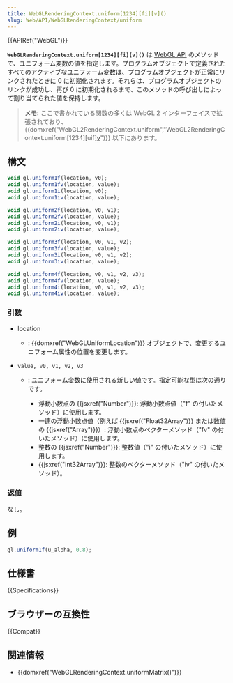 ```yaml
---
title: WebGLRenderingContext.uniform[1234][fi][v]()
slug: Web/API/WebGLRenderingContext/uniform
---
```


{{APIRef("WebGL")}}

**`WebGLRenderingContext.uniform[1234][fi][v]()`** は [WebGL API](/ja/docs/Web/API/WebGL_API) のメソッドで、ユニフォーム変数の値を指定します。プログラムオブジェクトで定義されたすべてのアクティブなユニフォーム変数は、プログラムオブジェクトが正常にリンクされたときに 0 に初期化されます。それらは、プログラムオブジェクトのリンクが成功し、再び 0 に初期化されるまで、このメソッドの呼び出しによって割り当てられた値を保持します。

> **メモ:** ここで書かれている関数の多くは WebGL 2 インターフェイスで拡張されており、
> {{domxref("WebGL2RenderingContext.uniform","WebGL2RenderingContext.uniform[1234][uif][v]()")}} 以下にあります。

## 構文

```js
void gl.uniform1f(location, v0);
void gl.uniform1fv(location, value);
void gl.uniform1i(location, v0);
void gl.uniform1iv(location, value);

void gl.uniform2f(location, v0, v1);
void gl.uniform2fv(location, value);
void gl.uniform2i(location, v0, v1);
void gl.uniform2iv(location, value);

void gl.uniform3f(location, v0, v1, v2);
void gl.uniform3fv(location, value);
void gl.uniform3i(location, v0, v1, v2);
void gl.uniform3iv(location, value);

void gl.uniform4f(location, v0, v1, v2, v3);
void gl.uniform4fv(location, value);
void gl.uniform4i(location, v0, v1, v2, v3);
void gl.uniform4iv(location, value);
```

### 引数

- location
  - : {{domxref("WebGLUniformLocation")}} オブジェクトで、変更するユニフォーム属性の位置を変更します。
- `value, v0, v1, v2, v3`

  - : ユニフォーム変数に使用される新しい値です。指定可能な型は次の通りです。

    - 浮動小数点の {{jsxref("Number")}}: 浮動小数点値（"f" の付いたメソッド）に使用します。
    - 一連の浮動小数点値（例えば {{jsxref("Float32Array")}} または数値の {{jsxref("Array")}}）: 浮動小数点のベクターメソッド（"fv" の付いたメソッド）に使用します。
    - 整数の {{jsxref("Number")}}:  整数値（"i" の付いたメソッド）に使用します。
    - {{jsxref("Int32Array")}}: 整数のベクターメソッド（"iv" の付いたメソッド）。

### 返値

なし。

## 例

```js
gl.uniform1f(u_alpha, 0.8);
```

## 仕様書

{{Specifications}}

## ブラウザーの互換性

{{Compat}}

## 関連情報

- {{domxref("WebGLRenderingContext.uniformMatrix()")}}
